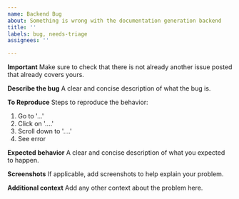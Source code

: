 ```yaml
---
name: Backend Bug
about: Something is wrong with the documentation generation backend
title: ''
labels: bug, needs-triage
assignees: ''

---
```

**Important**
Make sure to check that there is not already another issue posted that already covers yours. 

**Describe the bug**
A clear and concise description of what the bug is.

**To Reproduce**
Steps to reproduce the behavior:
1. Go to '...'
2. Click on '....'
3. Scroll down to '....'
4. See error

**Expected behavior**
A clear and concise description of what you expected to happen.

**Screenshots**
If applicable, add screenshots to help explain your problem.

**Additional context**
Add any other context about the problem here.
